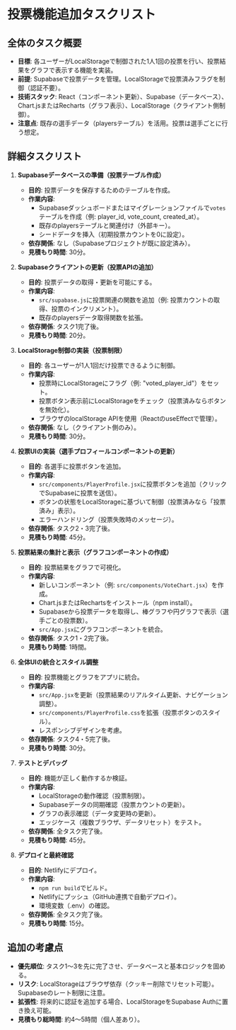 # 投票機能追加タスクリスト

## 全体のタスク概要
- **目標**: 各ユーザーがLocalStorageで制御された1人1回の投票を行い、投票結果をグラフで表示する機能を実装。
- **前提**: Supabaseで投票データを管理。LocalStorageで投票済みフラグを制御（認証不要）。
- **技術スタック**: React（コンポーネント更新）、Supabase（データベース）、Chart.jsまたはRecharts（グラフ表示）、LocalStorage（クライアント側制御）。
- **注意点**: 既存の選手データ（playersテーブル）を活用。投票は選手ごとに行う想定。

## 詳細タスクリスト
1. **Supabaseデータベースの準備（投票テーブル作成）**
   - **目的**: 投票データを保存するためのテーブルを作成。
   - **作業内容**:
     - Supabaseダッシュボードまたはマイグレーションファイルで`votes`テーブルを作成（例: player_id, vote_count, created_at）。
     - 既存のplayersテーブルと関連付け（外部キー）。
     - シードデータを挿入（初期投票カウントを0に設定）。
   - **依存関係**: なし（Supabaseプロジェクトが既に設定済み）。
   - **見積もり時間**: 30分。

2. **Supabaseクライアントの更新（投票APIの追加）**
   - **目的**: 投票データの取得・更新を可能にする。
   - **作業内容**:
     - `src/supabase.js`に投票関連の関数を追加（例: 投票カウントの取得、投票のインクリメント）。
     - 既存のplayersデータ取得関数を拡張。
   - **依存関係**: タスク1完了後。
   - **見積もり時間**: 20分。

3. **LocalStorage制御の実装（投票制限）**
   - **目的**: 各ユーザーが1人1回だけ投票できるように制御。
   - **作業内容**:
     - 投票時にLocalStorageにフラグ（例: "voted_player_id"）をセット。
     - 投票ボタン表示前にLocalStorageをチェック（投票済みならボタンを無効化）。
     - ブラウザのlocalStorage APIを使用（ReactのuseEffectで管理）。
   - **依存関係**: なし（クライアント側のみ）。
   - **見積もり時間**: 30分。

4. **投票UIの実装（選手プロフィールコンポーネントの更新）**
   - **目的**: 各選手に投票ボタンを追加。
   - **作業内容**:
     - `src/components/PlayerProfile.jsx`に投票ボタンを追加（クリックでSupabaseに投票を送信）。
     - ボタンの状態をLocalStorageに基づいて制御（投票済みなら「投票済み」表示）。
     - エラーハンドリング（投票失敗時のメッセージ）。
   - **依存関係**: タスク2・3完了後。
   - **見積もり時間**: 45分。

5. **投票結果の集計と表示（グラフコンポーネントの作成）**
   - **目的**: 投票結果をグラフで可視化。
   - **作業内容**:
     - 新しいコンポーネント（例: `src/components/VoteChart.jsx`）を作成。
     - Chart.jsまたはRechartsをインストール（npm install）。
     - Supabaseから投票データを取得し、棒グラフや円グラフで表示（選手ごとの投票数）。
     - `src/App.jsx`にグラフコンポーネントを統合。
   - **依存関係**: タスク1・2完了後。
   - **見積もり時間**: 1時間。

6. **全体UIの統合とスタイル調整**
   - **目的**: 投票機能とグラフをアプリに統合。
   - **作業内容**:
     - `src/App.jsx`を更新（投票結果のリアルタイム更新、ナビゲーション調整）。
     - `src/components/PlayerProfile.css`を拡張（投票ボタンのスタイル）。
     - レスポンシブデザインを考慮。
   - **依存関係**: タスク4・5完了後。
   - **見積もり時間**: 30分。

7. **テストとデバッグ**
   - **目的**: 機能が正しく動作するか検証。
   - **作業内容**:
     - LocalStorageの動作確認（投票制限）。
     - Supabaseデータの同期確認（投票カウントの更新）。
     - グラフの表示確認（データ変更時の更新）。
     - エッジケース（複数ブラウザ、データリセット）をテスト。
   - **依存関係**: 全タスク完了後。
   - **見積もり時間**: 45分。

8. **デプロイと最終確認**
   - **目的**: Netlifyにデプロイ。
   - **作業内容**:
     - `npm run build`でビルド。
     - Netlifyにプッシュ（GitHub連携で自動デプロイ）。
     - 環境変数（.env）の確認。
   - **依存関係**: 全タスク完了後。
   - **見積もり時間**: 15分。

## 追加の考慮点
- **優先順位**: タスク1～3を先に完了させ、データベースと基本ロジックを固める。
- **リスク**: LocalStorageはブラウザ依存（クッキー削除でリセット可能）。Supabaseのレート制限に注意。
- **拡張性**: 将来的に認証を追加する場合、LocalStorageをSupabase Authに置き換え可能。
- **見積もり総時間**: 約4～5時間（個人差あり）。
